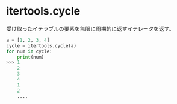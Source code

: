 # itertools.cycle

受け取ったイテラブルの要素を無限に周期的に返すイテレータを返す。
```python
a = [1, 2, 3, 4]
cycle = itertools.cycle(a)
for num in cycle:
    print(num)
>>> 1
    2
    3
    4
    1
    2
    ....
```
